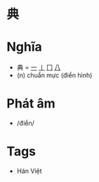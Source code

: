 # 典

# Nghĩa
* 典 = [一](一.md) [丨](丨.md) [冂](冂.md) [八](八.md)
* (n) chuẩn mực (điển hình)

# Phát âm
* /điển/

# Tags
* Hán Việt

<script>window.HANZI_FIELD='典';</script>
